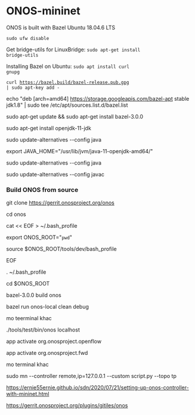 # ONOS-mininet
ONOS is built with Bazel
Ubuntu 18.04.6 LTS

<code>sudo ufw disable</code>

Get bridge-utils for LinuxBridge: <code>sudo apt-get install bridge-utils</code>

Installing Bazel on Ubuntu: <code>sudo apt install curl gnupg</code>

<code>curl https://bazel.build/bazel-release.pub.gpg | sudo apt-key add -</code>

echo "deb [arch=amd64] https://storage.googleapis.com/bazel-apt stable jdk1.8" | sudo tee /etc/apt/sources.list.d/bazel.list


sudo apt-get update && sudo apt-get install bazel-3.0.0

sudo apt-get install openjdk-11-jdk

sudo update-alternatives --config java

export JAVA_HOME="/usr/lib/jvm/java-11-openjdk-amd64/"

sudo update-alternatives --config java


sudo update-alternatives --config javac

### Build ONOS from source

git clone https://gerrit.onosproject.org/onos

cd onos

cat << EOF > ~/.bash_profile

export ONOS_ROOT="`pwd`"

source $ONOS_ROOT/tools/dev/bash_profile

EOF

. ~/.bash_profile

cd $ONOS_ROOT

bazel-3.0.0 build onos

bazel run onos-local clean debug

mo teerminal khac

./tools/test/bin/onos localhost

app activate org.onosproject.openflow

app activate org.onosproject.fwd

mo terminal khac

sudo mn --controller remote,ip=127.0.0.1 --custom script.py  --topo tp

https://ernie55ernie.github.io/sdn/2020/07/21/setting-up-onos-controller-with-mininet.html

https://gerrit.onosproject.org/plugins/gitiles/onos


